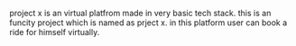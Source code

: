 project x is an virtual platfrom made in very basic tech stack. 
this is an funcity project which is named as prject x.
in this platform user can book a ride for himself virtually.
